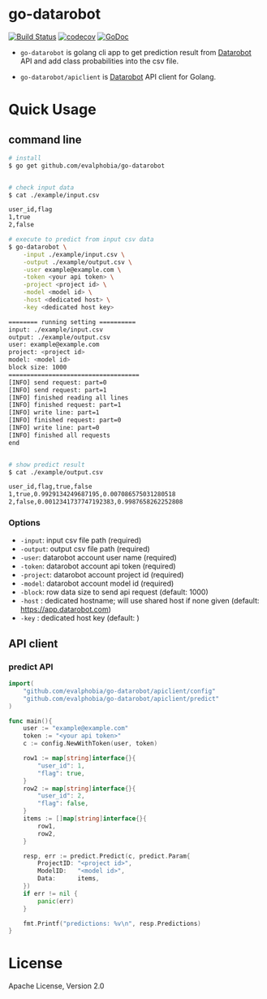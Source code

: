 go-datarobot
====

[![Build Status](https://travis-ci.org/evalphobia/go-datarobot.svg?branch=master)](https://travis-ci.org/evalphobia/go-datarobot) [![codecov](https://codecov.io/gh/evalphobia/go-datarobot/branch/master/graph/badge.svg)](https://codecov.io/gh/evalphobia/go-datarobot)
 [![GoDoc](https://godoc.org/github.com/evalphobia/go-datarobot?status.svg)](https://godoc.org/github.com/evalphobia/go-datarobot)


- `go-datarobot` is golang cli app to get prediction result from [Datarobot](https://www.datarobot.com/) API and add class probabilities into the csv file.

- `go-datarobot/apiclient` is [Datarobot](https://www.datarobot.com/) API client for Golang.

# Quick Usage

## command line

```sh
# install
$ go get github.com/evalphobia/go-datarobot


# check input data
$ cat ./example/input.csv

user_id,flag
1,true
2,false

# execute to predict from input csv data
$ go-datarobot \
    -input ./example/input.csv \
    -output ./example/output.csv \
    -user example@example.com \
    -token <your api token> \
    -project <project id> \
    -model <model id> \
    -host <dedicated host> \
    -key <dedicated host key>

======== running setting ==========
input: ./example/input.csv
output: ./example/output.csv
user: example@example.com
project: <project id>
model: <model id>
block size: 1000
====================================
[INFO] send request: part=0
[INFO] send request: part=1
[INFO] finished reading all lines
[INFO] finished request: part=1
[INFO] write line: part=1
[INFO] finished request: part=0
[INFO] write line: part=0
[INFO] finished all requests
end


# show predict result
$ cat ./example/output.csv

user_id,flag,true,false
1,true,0.9929134249687195,0.007086575031280518
2,false,0.0012341737747192383,0.9987658262252808
```

### Options

- `-input`: input csv file path (required)
- `-output`: output csv file path (required)
- `-user`: datarobot account user name (required)
- `-token`: datarobot account api token (required)
- `-project`: datarobot account project id (required)
- `-model`: datarobot account model id (required)
- `-block`: row data size to send api request (default: 1000)
- `-host` : dedicated hostname; will use shared host if none given (default: https://app.datarobot.com)
- `-key` : dedicated host key (default: )

## API client

### predict API

```go
import(
	"github.com/evalphobia/go-datarobot/apiclient/config"
	"github.com/evalphobia/go-datarobot/apiclient/predict"
)

func main(){
	user := "example@example.com"
	token := "<your api token>"
	c := config.NewWithToken(user, token)

	row1 := map[string]interface{}{
		"user_id": 1,
		"flag": true,
	}
	row2 := map[string]interface{}{
		"user_id": 2,
		"flag": false,
	}
	items := []map[string]interface{}{
		row1,
		row2,
	}

	resp, err := predict.Predict(c, predict.Param{
		ProjectID: "<project id>",
		ModelID:   "<model id>",
		Data:      items,
	})
	if err != nil {
		panic(err)
	}

	fmt.Printf("predictions: %v\n", resp.Predictions)
}
```


# License

Apache License, Version 2.0
